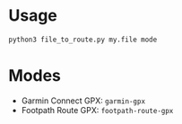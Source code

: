 # Usage

```bash
python3 file_to_route.py my.file mode
```

# Modes

- Garmin Connect GPX: `garmin-gpx`
- Footpath Route GPX: `footpath-route-gpx`